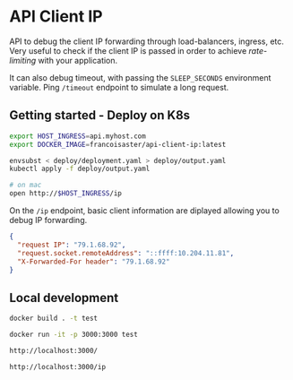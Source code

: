# API Client IP

API to debug the client IP forwarding through load-balancers, ingress, etc. Very useful to check if the client IP is passed in order to achieve _rate-limiting_ with your application.

It can also debug timeout, with passing the `SLEEP_SECONDS` environment variable. Ping `/timeout` endpoint to simulate a long request.

## Getting started - Deploy on K8s

```sh
export HOST_INGRESS=api.myhost.com
export DOCKER_IMAGE=francoisaster/api-client-ip:latest

envsubst < deploy/deployment.yaml > deploy/output.yaml   
kubectl apply -f deploy/output.yaml

# on mac
open http://$HOST_INGRESS/ip
```

On the `/ip` endpoint, basic client information are diplayed allowing you to debug IP forwarding.

```json
{
  "request IP": "79.1.68.92",
  "request.socket.remoteAddress": "::ffff:10.204.11.81",
  "X-Forwarded-For header": "79.1.68.92"
}
```

## Local development

```sh
docker build . -t test

docker run -it -p 3000:3000 test

http://localhost:3000/

http://localhost:3000/ip
```
